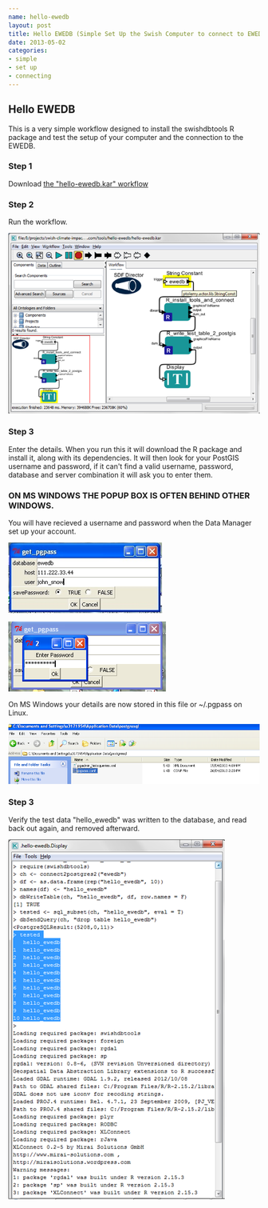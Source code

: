 ```yaml
---
name: hello-ewedb
layout: post
title: Hello EWEDB (Simple Set Up the Swish Computer to connect to EWEDB)
date: 2013-05-02
categories:
- simple
- set up
- connecting
---
```


## Hello EWEDB
This is a very simple workflow designed to install the swishdbtools R package and test the setup of your computer and the connection to the EWEDB.

### Step 1
Download [the "hello-ewedb.kar" workflow](/tools/hello-ewedb/hello-ewedb.html)

### Step 2
Run the workflow.  

![hello-ewedb-Slide1.PNG](/images/hello-ewedb/hello-ewedb-Slide1.PNG)


### Step 3
Enter the details.  When you run this it will download the R package and install it, along with its dependencies.  It will then look for your PostGIS username and password, if it can't find a valid username, password, database and server combination it will ask you to enter them.

### ON MS WINDOWS THE POPUP BOX IS OFTEN BEHIND OTHER WINDOWS.

You will have recieved a username and password when the Data Manager set up your account.

![setup-swish-Slide10.PNG](/images/setup-swish-Slide10.PNG)

![setup-swish-Slide11.PNG](/images/setup-swish-Slide11.PNG)

On MS Windows your details are now stored in this file or ~/.pgpass on Linux. 

![setup-swish-Slide12.PNG](/images/setup-swish-Slide12.PNG)
  
### Step 3
Verify the test data "hello_ewedb" was written to the database, and read back out again, and removed afterward.

![hello-ewedb-Slide2.PNG](/images/hello-ewedb/hello-ewedb-Slide2.PNG)

